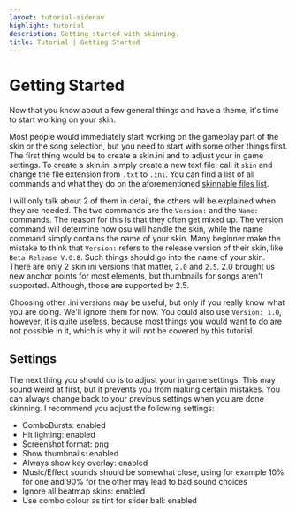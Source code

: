 ```yaml
---
layout: tutorial-sidenav
highlight: tutorial
description: Getting started with skinning.
title: Tutorial | Getting Started
---
```


# Getting Started
Now that you know about a few general things and have a theme, it's time to start working on your skin.

Most people would immediately start working on the gameplay part of the skin or the song selection, but you need to start with some other things first. The first thing would be to create a skin.ini and to adjust your in game settings. To create a skin.ini simply create a new text file, call it ``skin`` and change the file extension from ``.txt`` to ``.ini``. You can find a list of all commands and what they do on the aforementioned  [skinnable files list](https://osu.ppy.sh/forum/t/186787). 

I will only talk about 2 of them in detail, the others will be explained when they are needed. The two commands are the ``Version:`` and the ``Name:`` commands. The reason for this is that they often get mixed up. The version command will determine how osu will handle the skin, while the name command simply contains the name of your skin. Many beginner make the mistake to think that ``Version:`` refers to the release version of their skin, like ``Beta Release V.0.8``. Such things should go into the name of your skin. There are only 2 skin.ini versions that matter, ``2.0`` and ``2.5``.
2.0 brought us new anchor points for most elements, but thumbnails for songs aren't supported. Although, those are supported by 2.5. 

Choosing other .ini versions may be useful, but only if you really know what you are doing. We'll ignore them for now. You could also use ``Version: 1.0``, however, it is quite useless, because most things you would want to do are not possible in it, which is why it will not be covered by this tutorial.

## Settings
The next thing you should do is to adjust your in game settings. This may sound weird at first, but it prevents you from making certain mistakes. You can always change back to your previous settings when you are done skinning. I recommend you adjust the following settings:

- ComboBursts: enabled
- Hit lighting: enabled
- Screenshot format: png
- Show thumbnails: enabled
- Always show key overlay: enabled
- Music/Effect sounds should be somewhat close, using for example 10% for one and 90% for the other may lead to bad sound choices
- Ignore all beatmap skins: enabled
- Use combo colour as tint for slider ball: enabled